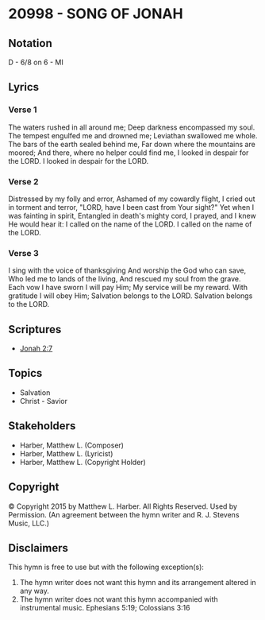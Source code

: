 # 20998 - SONG OF JONAH

## Notation

D - 6/8 on 6 - MI

## Lyrics

### Verse 1

The waters rushed in all around me; Deep darkness encompassed my soul. The tempest engulfed me and drowned me; Leviathan swallowed me whole. The bars of the earth sealed behind me, Far down where the mountains are moored; And there, where no helper could find me, I looked in despair for the LORD. I looked in despair for the LORD.

### Verse 2

Distressed by my folly and error, Ashamed of my cowardly flight, I cried out in torment and terror, "LORD, have I been cast from Your sight?" Yet when I was fainting in spirit, Entangled in death's mighty cord, I prayed, and I knew He would hear it: I called on the name of the LORD. I called on the name of the LORD.

### Verse 3

I sing with the voice of thanksgiving And worship the God who can save, Who led me to lands of the living, And rescued my soul from the grave. Each vow I have sworn I will pay Him; My service will be my reward. With gratitude I will obey Him; Salvation belongs to the LORD. Salvation belongs to the LORD.


## Scriptures

- [Jonah 2:7](https://www.biblegateway.com/passage/?search=Jonah%202%3A7)

## Topics

- Salvation
- Christ - Savior

## Stakeholders

- Harber, Matthew L. (Composer)
- Harber, Matthew L. (Lyricist)
- Harber, Matthew L. (Copyright Holder)

## Copyright

© Copyright 2015 by Matthew L. Harber. All Rights Reserved. Used by Permission.
(An agreement between the hymn writer and R. J. Stevens Music, LLC.)

## Disclaimers

This hymn is free to use but with the following exception(s):
1. The hymn writer does not want this hymn and its arrangement altered in any way.
2. The hymn writer does not want this hymn accompanied with instrumental music.
Ephesians 5:19; Colossians 3:16

